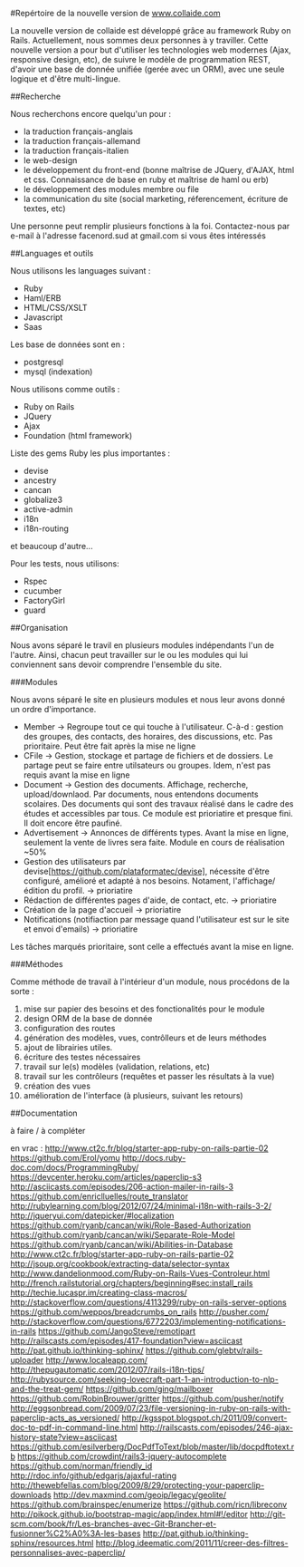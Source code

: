 #Repértoire de la nouvelle version de www.collaide.com

La nouvelle version de collaide est développé grâce au framework Ruby on Rails. Actuellement, nous sommes deux personnes
à y traviller.
Cette nouvelle version a pour but d'utiliser les technologies web modernes (Ajax, responsive design, etc), de suivre
le modèle de programmation REST, d'avoir une base de donnée unifiée (gerée avec un ORM), avec une seule logique et d'être
multi-lingue.

##Recherche

Nous recherchons encore quelqu'un pour :
* la traduction français-anglais
* la traduction français-allemand
* la traduction français-italien
* le web-design
* le développement du front-end (bonne maîtrise de JQuery, d'AJAX, html et css. Connaissance de base en ruby et maîtrise de haml ou erb)
* le développement des modules membre ou file
* la communication du site (social marketing, réferencement, écriture de textes, etc)

Une personne peut remplir plusieurs fonctions à la foi. Contactez-nous par e-mail à l'adresse facenord.sud at gmail.com
si vous êtes intéressés

##Languages et outils

Nous utilisons les languages suivant :
* Ruby
* Haml/ERB
* HTML/CSS/XSLT
* Javascript
* Saas

Les base de données sont en :
* postgresql
* mysql (indexation)


Nous utilisons comme outils :
* Ruby on Rails
* JQuery
* Ajax
* Foundation (html framework)

Liste des gems Ruby les plus importantes :
* devise
* ancestry
* cancan
* globalize3
* active-admin
* i18n
* i18n-routing

et beaucoup d'autre...

Pour les tests, nous utilisons:
* Rspec
* cucumber
* FactoryGirl
* guard

##Organisation

Nous avons séparé le travil en plusieurs modules indépendants l'un de l'autre. Ainsi, chacun peut travailler sur le ou les modules qui lui conviennent sans devoir comprendre l'ensemble du site.

###Modules

Nous avons séparé le site en plusieurs modules et nous leur avons donné un ordre d'importance. 
* Member -> Regroupe tout ce qui touche à l'utilisateur. C-à-d : gestion des groupes, des contacts, des horaires, des discussions, etc. Pas prioritaire. Peut être fait après la mise ne ligne
* CFile -> Gestion, stockage et partage de fichiers et de dossiers. Le partage peut se faire entre utilsateurs ou groupes. Idem, n'est pas requis avant la mise en ligne
* Document -> Gestion des documents. Affichage, recherche, upload/downlaod. Par documents, nous entendons documents scolaires. Des documents qui sont des travaux réalisé dans le cadre des études et accessibles par tous. Ce module est prioriatire et presque fini. Il doit encore être paufiné.
* Advertisement -> Annonces de différents types. Avant la mise en ligne, seulement la vente de livres sera faite. Module en cours de réalisation ~50%
* Gestion des utilisateurs par devise[https://github.com/plataformatec/devise], nécessite d'être configuré, amélioré et adapté à nos besoins. Notament, l'affichage/édition du profil. -> prioriatire
* Rédaction de différentes pages d'aide, de contact, etc.  -> prioriatire
* Création de la page d'accueil  -> prioriatire
* Notifications (notifiaction par message quand l'utilisateur est sur le site et envoi d'emails)  -> prioriatire

Les tâches marqués prioritaire, sont celle a effectués avant la mise en ligne.   


###Méthodes

Comme méthode de travail à l'intérieur d'un module, nous procédons de la sorte :
1. mise sur papier des besoins et des fonctionalités pour le module
2. design ORM de la base de donnée
3. configuration des routes
4. génération des modèles, vues, contrôlleurs et de leurs méthodes
5. ajout de librairies utiles.
6. écriture des testes nécessaires
7. travail sur le(s) modèles (validation, relations, etc)
8. travail sur les contrôleurs (requêtes et passer les résultats à la vue)
9. création des vues
10. amélioration de l'interface (à plusieurs, suivant les retours)

##Documentation

à faire / à compléter

en vrac :
http://www.ct2c.fr/blog/starter-app-ruby-on-rails-partie-02
https://github.com/Erol/yomu
http://docs.ruby-doc.com/docs/ProgrammingRuby/
https://devcenter.heroku.com/articles/paperclip-s3
http://asciicasts.com/episodes/206-action-mailer-in-rails-3
https://github.com/enriclluelles/route_translator
http://rubylearning.com/blog/2012/07/24/minimal-i18n-with-rails-3-2/
http://jqueryui.com/datepicker/#localization
https://github.com/ryanb/cancan/wiki/Role-Based-Authorization
https://github.com/ryanb/cancan/wiki/Separate-Role-Model
https://github.com/ryanb/cancan/wiki/Abilities-in-Database
http://www.ct2c.fr/blog/starter-app-ruby-on-rails-partie-02
http://jsoup.org/cookbook/extracting-data/selector-syntax
http://www.dandelionmood.com/Ruby-on-Rails-Vues-Controleur.html
http://french.railstutorial.org/chapters/beginning#sec:install_rails
http://techie.lucaspr.im/creating-class-macros/
http://stackoverflow.com/questions/4113299/ruby-on-rails-server-options
https://github.com/weppos/breadcrumbs_on_rails
http://pusher.com/
http://stackoverflow.com/questions/6772203/implementing-notifications-in-rails
https://github.com/JangoSteve/remotipart
http://railscasts.com/episodes/417-foundation?view=asciicast
http://pat.github.io/thinking-sphinx/
https://github.com/glebtv/rails-uploader
http://www.localeapp.com/
http://thepugautomatic.com/2012/07/rails-i18n-tips/
http://rubysource.com/seeking-lovecraft-part-1-an-introduction-to-nlp-and-the-treat-gem/
https://github.com/ging/mailboxer
https://github.com/RobinBrouwer/gritter
https://github.com/pusher/notify
http://eggsonbread.com/2009/07/23/file-versioning-in-ruby-on-rails-with-paperclip-acts_as_versioned/
http://kgsspot.blogspot.ch/2011/09/convert-doc-to-pdf-in-command-line.html
http://railscasts.com/episodes/246-ajax-history-state?view=asciicast
https://github.com/esilverberg/DocPdfToText/blob/master/lib/docpdftotext.rb
https://github.com/crowdint/rails3-jquery-autocomplete
https://github.com/norman/friendly_id
http://rdoc.info/github/edgarjs/ajaxful-rating
http://thewebfellas.com/blog/2009/8/29/protecting-your-paperclip-downloads
http://dev.maxmind.com/geoip/legacy/geolite/
https://github.com/brainspec/enumerize
https://github.com/ricn/libreconv
http://pikock.github.io/bootstrap-magic/app/index.html#!/editor
http://git-scm.com/book/fr/Les-branches-avec-Git-Brancher-et-fusionner%C2%A0%3A-les-bases
http://pat.github.io/thinking-sphinx/resources.html
http://blog.ideematic.com/2011/11/creer-des-filtres-personnalises-avec-paperclip/


